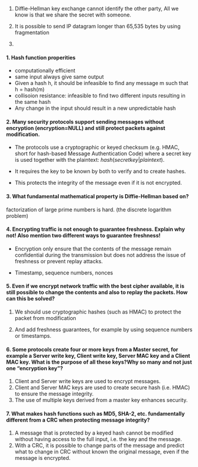 1. Diffie-Hellman key exchange cannot identify the other party, All we know is that we share the secret with someone.

2. It is possible to send IP datagram longer than 65,535 bytes by using fragmentation

3. 



#### 1. Hash function properities

- computationally efficient
- same input always give same output
- Given a hash h, it should be infeasible to find any message m such that h = hash(m)
- collisoion resistance: infeasible to find two different inputs resulting in the same hash
- Any change in the input should result in a new unpredictable hash



#### 2. Many security protocols support sending messages without encryption (encryption=NULL) and still protect packets against modification. 

- The protocols use a cryptographic or keyed checksum (e.g. HMAC, short for hash-based Message Authentication Code) where a secret key is used together with the plaintext: $hash(secret key | plaintext)$.

- It requires the key to be known by both to verify and to create hashes.
- This protects the integrity of the message even if it is not encrypted.



#### 3. What fundamental mathematical property is Diffie-Hellman based on?

factorization of large prime numbers is hard. (the discrete logarithm problem)



#### 4. Encrypting traffic is not enough to guarantee freshness. Explain why not! Also mention two different ways to guarantee freshness!

- Encryption only ensure that the contents of the message remain confidential during the transmission but does not address the issue of freshness or prevent replay attacks.

- Timestamp, sequence numbers, nonces



#### 5. Even if we encrypt network traffic with the best cipher available, it is still possible to change the contents and also to replay the packets. How can this be solved?

1. We should use cryptographic hashes (such as HMAC) to protect the packet from modification

2. And add freshness guarantees, for example by using sequence numbers or timestamps.



#### 6. Some protocols create four or more keys from a Master secret, for example a Server write key, Client write key, Server MAC key and a Client MAC key. What is the purpose of all these keys?Why so many and not just one “encryption key”?

1. Client and Server write keys are used to encrypt messages.
2. Client and Server MAC keys are used to create secure hash (i.e. HMAC) to ensure the message integrity.
3. The use of multiple keys derived from a master key enhances security.



#### 7. What makes hash functions such as MD5, SHA-2, etc. fundamentally different from a CRC when protecting message integrity?

1. A message that is protected by a keyed hash cannot be modified without having access to the full input, i.e. the key and the message.
2. With a CRC, it is possible to change parts of the message and predict what to change in CRC without known the original message, even if the message is encrypted.



